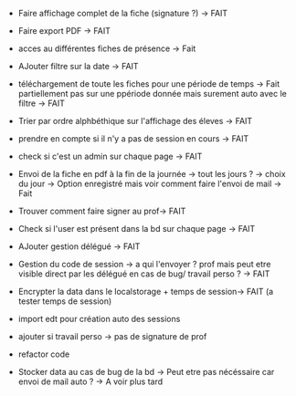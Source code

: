 - Faire affichage complet de la fiche (signature ?) -> FAIT
- Faire export PDF -> FAIT
- acces au différentes fiches de présence -> Fait
- AJouter filtre sur la date -> FAIT
- téléchargement de toute les fiches pour une période de temps -> Fait partiellement pas sur une ppériode donnée mais surement auto avec le filtre -> FAIT
- Trier par ordre alphbéthique sur l'affichage des éleves -> FAIT
- prendre en compte si il n'y a pas de session en cours -> FAIT
- check si c'est un admin sur chaque page -> FAIT
- Envoi de la fiche en pdf à la fin de la journée -> tout les jours ? -> choix du jour -> Option enregistré mais voir comment faire l'envoi de mail -> Fait
- Trouver comment faire signer au prof-> FAIT
- Check si l'user est présent dans la bd sur chaque page -> FAIT
- AJouter gestion délégué -> FAIT
- Gestion du code de session -> a qui l'envoyer ? prof mais peut etre visible direct par les délégué en cas de bug/ travail perso ? -> FAIT
- Encrypter la data dans le localstorage + temps de session-> FAIT (a tester temps de session)


- import edt pour création auto des sessions
- ajouter si travail perso -> pas de signature de prof
- refactor code 


- Stocker data au cas de bug de la bd -> Peut etre pas nécéssaire car envoi de mail auto ? -> A voir plus tard
